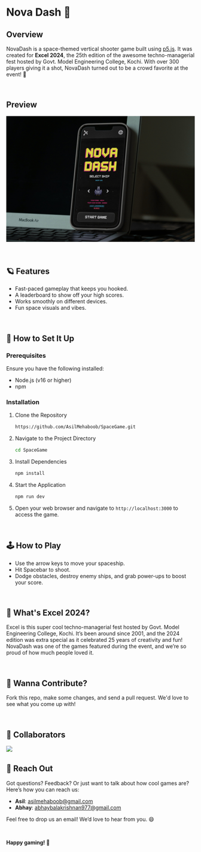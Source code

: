 # Nova Dash 🚀

## Overview

NovaDash is a space-themed vertical shooter game built using [p5.js](https://p5js.org/). It was created for **Excel 2024**, the 25th edition of the awesome techno-managerial fest hosted by Govt. Model Engineering College, Kochi. With over 300 players giving it a shot, NovaDash turned out to be a crowd favorite at the event! 🚀

<br />

## Preview

![novadash.png](public/images/novadash.jpg)

<br />


## 🪐 Features

- Fast-paced gameplay that keeps you hooked.  
- A leaderboard to show off your high scores.  
- Works smoothly on different devices.  
- Fun space visuals and vibes. 

<br />


## 🔧 How to Set It Up 

### Prerequisites

Ensure you have the following installed:
- Node.js (v16 or higher)
- npm

### Installation

1. Clone the Repository

    ```bash
    https://github.com/AsilMehaboob/SpaceGame.git
    ```
    
2. Navigate to the Project Directory
   
    ```bash
    cd SpaceGame
    ```
    
3. Install Dependencies
   
    ```bash
    npm install
    ```

4. Start the Application

    ```bash
    npm run dev
    ```

5. Open your web browser and navigate to `http://localhost:3000` to access the game.

<br />


## 🕹️ How to Play

- Use the arrow keys to move your spaceship.
- Hit Spacebar to shoot.
- Dodge obstacles, destroy enemy ships, and grab power-ups to boost your score.

<br />


## 🌟 What's Excel 2024?

Excel is this super cool techno-managerial fest hosted by Govt. Model Engineering College, Kochi. It’s been around since 2001, and the 2024 edition was extra special as it celebrated 25 years of creativity and fun! NovaDash was one of the games featured during the event, and we’re so proud of how much people loved it.

<br />


## 🤝 Wanna Contribute?

Fork this repo, make some changes, and send a pull request. We'd love to see what you come up with!

<br />


## 👥 Collaborators

<a href="https://github.com/AsilMehaboob/NovaDash/graphs/contributors">
  <img src="https://contrib.rocks/image?repo=AsilMehaboob/NovaDash" />
</a>

<br />


## 📧 Reach Out

Got questions? Feedback? Or just want to talk about how cool games are? Here’s how you can reach us:

- **Asil**: [asilmehaboob@gmail.com](mailto:asilmehaboob@gmail.com)
- **Abhay**: [abhaybalakrishnan977@gmail.com](mailto:abhaybalakrishnan977@gmail.com)

Feel free to drop us an email! We’d love to hear from you. 😄

<br />


**Happy gaming! 🚀**
